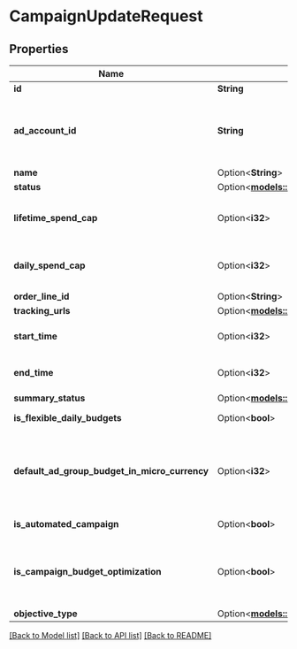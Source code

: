 # CampaignUpdateRequest

## Properties

Name | Type | Description | Notes
------------ | ------------- | ------------- | -------------
**id** | **String** | Campaign ID. | 
**ad_account_id** | **String** | Campaign's Advertiser ID. If you want to create a campaign in a Business Account shared account you need to specify the Business Access advertiser ID in both the query path param as well as the request body schema. | 
**name** | Option<**String**> | Campaign name. | [optional]
**status** | Option<[**models::EntityStatus**](EntityStatus.md)> |  | [optional]
**lifetime_spend_cap** | Option<**i32**> | Campaign total spending cap. Required for Campaign Budget Optimization (CBO) campaigns. This and \"daily_spend_cap\" cannot be set at the same time. | [optional]
**daily_spend_cap** | Option<**i32**> | Campaign daily spending cap. Required for Campaign Budget Optimization (CBO) campaigns. This and \"lifetime_spend_cap\" cannot be set at the same time. | [optional]
**order_line_id** | Option<**String**> | Order line ID that appears on the invoice. | [optional]
**tracking_urls** | Option<[**models::AdCommonTrackingUrls**](AdCommon_tracking_urls.md)> |  | [optional]
**start_time** | Option<**i32**> | Campaign start time. Unix timestamp in seconds. Only used for Campaign Budget Optimization (CBO) campaigns. | [optional]
**end_time** | Option<**i32**> | Campaign end time. Unix timestamp in seconds. Only used for Campaign Budget Optimization (CBO) campaigns. | [optional]
**summary_status** | Option<[**models::CampaignSummaryStatus**](CampaignSummaryStatus.md)> |  | [optional]
**is_flexible_daily_budgets** | Option<**bool**> | Determine if a campaign has flexible daily budgets setup. | [optional]
**default_ad_group_budget_in_micro_currency** | Option<**i32**> | When transitioning from campaign budget optimization to non-campaign budget optimization, the default_ad_group_budget_in_micro_currency will propagate to each child ad groups daily budget. Unit is micro currency of the associated advertiser account. | [optional]
**is_automated_campaign** | Option<**bool**> | Specifies whether the campaign was created in the automated campaign flow | [optional]
**is_campaign_budget_optimization** | Option<**bool**> | Determines if a campaign automatically generate ad-group level budgets given a campaign budget to maximize campaign outcome. When transitioning from non-cbo to cbo, all previous child ad group budget will be cleared. | [optional]
**objective_type** | Option<[**models::ObjectiveType**](ObjectiveType.md)> |  | [optional]

[[Back to Model list]](../README.md#documentation-for-models) [[Back to API list]](../README.md#documentation-for-api-endpoints) [[Back to README]](../README.md)


